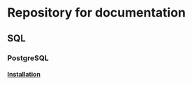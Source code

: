 # Repository for documentation

## SQL

### PostgreSQL

#### [Installation](./postgresql/installation.md)
